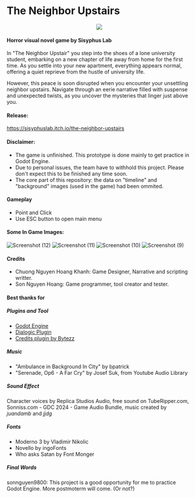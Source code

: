 # The Neighbor Upstairs
<p align="center">
  <img src="https://github.com/user-attachments/assets/02babcb2-ba86-4c3a-a27a-a98a68bd62d4" />
</p>


#### Horror visual novel game by Sisyphus Lab
In "The Neighbor Upstair" you step into the shoes of a lone university student, embarking on a new chapter of life away from home for the first time. As you settle into your new apartment, everything appears normal, offering a quiet reprieve from the hustle of university life.

However, this peace is soon disrupted when you encounter your unsettling neighbor upstairs. Navigate through an eerie narrative filled with suspense and unexpected twists, as you uncover the mysteries that linger just above you.

#### Release:
https://sisyphuslab.itch.io/the-neighbor-upstairs
#### Disclaimer:
- The game is unfinished. This prototype is done mainly to get practice in Godot Engine.
- Due to personal issues, the team have to withhold this project. Please don't expect this to be finished any time soon.
- The core part of this repository: the data on "timeline" and "background" images (used in the game) had been ommited.

#### Gameplay
- Point and Click
- Use ESC button to open main menu

#### Some In Game Images:

![Screenshot (12)](https://github.com/user-attachments/assets/209e61f8-ba3b-4f71-85c4-044c66f58046)
![Screenshot (11)](https://github.com/user-attachments/assets/27b183cb-d2c3-4813-a899-5579722e994b)
![Screenshot (10)](https://github.com/user-attachments/assets/29aec231-cf3a-477e-a7f3-96b795f391bd)
![Screenshot (9)](https://github.com/user-attachments/assets/af3b8a6e-9187-4194-b9d4-603940c2926e)

#### Credits
- Chuong Nguyen Hoang Khanh: Game Designer, Narrative and scripting writter.
- Son Nguyen Hoang: Game programmer, tool creator and tester.

#### Best thanks for

##### Plugins and Tool
- <a href="https://godotengine.org/">Godot Engine </a>
- <a href="https://github.com/dialogic-godot">Dialogic Plugin</a>
- <a href="https://github.com/Bytezz/godot-credits">Credits plugin by Bytezz</a>

##### Music
- "Ambulance in Background In City" by bpatrick
- "Serenade, Op6 - A Far Cry" by Josef Suk, from Youtube Audio Library

##### Sound Effect
Character voices by Replica Studios Audio, free sound on TubeRipper.com, Sonniss.com - GDC 2024 - Game Audio Bundle, music created by *juandamb* and *jjdg*

##### Fonts
- Moderno 3 by Vladimir Nikolic
- Novello by ingoFonts
- Who asks Satan by Font Monger

##### Final Words

sonnguyen9800: This project is a good opportunity for me to practice Godot Engine. More postmoterm will come. (Or not?)
